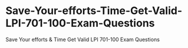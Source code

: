 # Save-Your-efforts-Time-Get-Valid-LPI-701-100-Exam-Questions
Save Your efforts &amp; Time Get Valid LPI 701-100 Exam Questions

